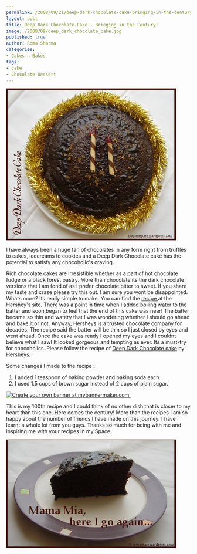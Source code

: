 ```yaml
--- 
permalink: /2008/09/21/deep-dark-chocolate-cake-bringing-in-the-century/
layout: post
title: Deep Dark Chocolate Cake - Bringing in the Century!
image: /2008/09/deep_dark_chocolate_cake.jpg
published: true
author: Roma Sharma
categories: 
- Cakes n Bakes
tags:
- cake
- Chocolate Dessert
---
```

<a href="/2008/09/deep_dark_chocolate_cake.jpg"><img class="alignnone size-full wp-image-758" title="deep_dark_chocolate_cake" src="/2008/09/deep_dark_chocolate_cake.jpg" alt="" width="464" height="414" /></a>

I have always been a huge fan of chocolates in any form right from truffles to cakes, icecreams to cookies and a Deep Dark Chocolate cake has the potential to satisfy any chocoholic's craving.

Rich chocolate cakes are irresistible whether as a part of hot chocolate fudge or a black forest pastry. More than chocolate its the dark chocolate versions that I am fond of as I prefer chocolate bitter to sweet. If you share my taste and craze please try this out. I am sure you wont be disappointed. Whats more? Its really simple to make. You can find the <a href="http://www.hersheys.com/recipes/recipes/detail.asp?id=4608&amp;page=1&amp;per=1&amp;keyword=deep%20dark%20chocolate%20cake#content_area">recipe </a>at the Hershey's site. There was a point in time when I added boiling water to the batter and soon began to feel that the end of this cake was near! The batter became so thin and watery that I was wondering whether I should go ahead and bake it or not. Anyway, Hersheys is a trusted chocolate company for decades. The recipe said the batter will be thin so I just closed by eyes and went ahead. Once the cake was ready I opened my eyes and I couldnt believe what I saw! It looked gorgeous and tempting as ever. Its a must-try for chocoholics. Please follow the recipe of <a href="http://www.hersheys.com/recipes/recipes/detail.asp?id=4608&amp;page=1&amp;per=1&amp;keyword=deep%20dark%20chocolate%20cake#content_area">Deep Dark Chocolate cake</a> by Hersheys.

Some changes I made to the recipe :
1) I added 1 teaspoon of baking powder and baking soda each.
2) I used 1.5 cups of brown sugar instead of 2 cups of plain sugar.

<a href="http://www.mybannermaker.com" target="_blank"><img src="http://img49.imageshack.us/img49/282/mybannerglitter7805aa21jb0.gif" alt="Create your own banner at mybannermaker.com!" border="0" /></a>

This is my 100th recipe and I could think of no other dish that is closer to my heart than this one. Here comes the century! More than the recipes I am so happy about the number of friends I have made on this journey. I have learnt a whole lot from you guys. Thanks so much for being with me and inspiring me with your recipes in my Space.

<a href="/2008/09/deep_choco_cake_slice.jpg"><img class="alignnone size-full wp-image-759" title="deep_choco_cake_slice" src="/2008/09/deep_choco_cake_slice.jpg" alt="" width="464" height="295" /></a>
